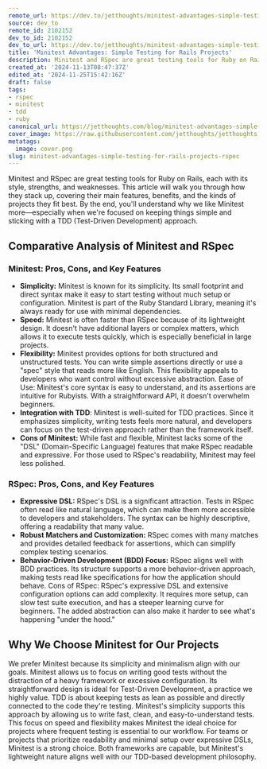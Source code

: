 ```yaml
---
remote_url: https://dev.to/jetthoughts/minitest-advantages-simple-testing-for-rails-projects-4467
source: dev_to
remote_id: 2102152
dev_to_id: 2102152
dev_to_url: https://dev.to/jetthoughts/minitest-advantages-simple-testing-for-rails-projects-4467
title: 'Minitest Advantages: Simple Testing for Rails Projects'
description: Minitest and RSpec are great testing tools for Ruby on Rails, each with its style, strengths, and...
created_at: '2024-11-13T08:47:37Z'
edited_at: '2024-11-25T15:42:16Z'
draft: false
tags:
- rspec
- minitest
- tdd
- ruby
canonical_url: https://jetthoughts.com/blog/minitest-advantages-simple-testing-for-rails-projects-rspec/
cover_image: https://raw.githubusercontent.com/jetthoughts/jetthoughts.github.io/master/content/blog/minitest-advantages-simple-testing-for-rails-projects-rspec/cover.png
metatags:
  image: cover.png
slug: minitest-advantages-simple-testing-for-rails-projects-rspec
---
```


Minitest and RSpec are great testing tools for Ruby on Rails, each with its style, strengths, and weaknesses. This article will walk you through how they stack up, covering their main features, benefits, and the kinds of projects they fit best. By the end, you'll understand why we like Minitest more—especially when we're focused on keeping things simple and sticking with a TDD (Test-Driven Development) approach.

## Comparative Analysis of Minitest and RSpec

### Minitest: Pros, Cons, and Key Features

- **Simplicity:** Minitest is known for its simplicity. Its small footprint and direct syntax make it easy to start testing without much setup or configuration. Minitest is part of the Ruby Standard Library, meaning it's always ready for use with minimal dependencies.
- **Speed:** Minitest is often faster than RSpec because of its lightweight design. It doesn't have additional layers or complex matters, which allows it to execute tests quickly, which is especially beneficial in large projects.
- **Flexibility:** Minitest provides options for both structured and unstructured tests. You can write simple assertions directly or use a "spec" style that reads more like English. This flexibility appeals to developers who want control without excessive abstraction. Ease of Use: Minitest's core syntax is easy to understand, and its assertions are intuitive for Rubyists. With a straightforward API, it doesn't overwhelm beginners.
- **Integration with TDD**: Minitest is well-suited for TDD practices. Since it emphasizes simplicity, writing tests feels more natural, and developers can focus on the test-driven approach rather than the framework itself.
- **Cons of Minitest:** While fast and flexible, Minitest lacks some of the "DSL" (Domain-Specific Language) features that make RSpec readable and expressive. For those used to RSpec's readability, Minitest may feel less polished.

### RSpec: Pros, Cons, and Key Features

- **Expressive DSL:** RSpec's DSL is a significant attraction. Tests in RSpec often read like natural language, which can make them more accessible to developers and stakeholders. The syntax can be highly descriptive, offering a readability that many value.
- **Robust Matchers and Customization:** RSpec comes with many matches and provides detailed feedback for assertions, which can simplify complex testing scenarios.
- **Behavior-Driven Development (BDD) Focus:** RSpec aligns well with BDD practices. Its structure supports a more behavior-driven approach, making tests read like specifications for how the application should behave. Cons of RSpec: RSpec's expressive DSL and extensive configuration options can add complexity. It requires more setup, can slow test suite execution, and has a steeper learning curve for beginners. The added abstraction can also make it harder to see what's happening "under the hood."

## Why We Choose Minitest for Our Projects

We prefer Minitest because its simplicity and minimalism align with our goals. Minitest allows us to focus on writing good tests without the distraction of a heavy framework or excessive configuration. Its straightforward design is ideal for Test-Driven Development, a practice we highly value.
TDD is about keeping tests as lean as possible and directly connected to the code they're testing. Minitest's simplicity supports this approach by allowing us to write fast, clean, and easy-to-understand tests. This focus on speed and flexibility makes Minitest the ideal choice for projects where frequent testing is essential to our workflow.
For teams or projects that prioritize readability and minimal setup over expressive DSLs, Minitest is a strong choice. Both frameworks are capable, but Minitest's lightweight nature aligns well with our TDD-based development philosophy.
